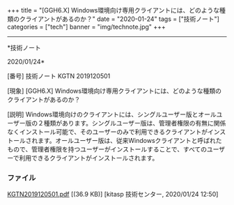 ﻿+++
title = "[GGH6.X] Windows環境向け専用クライアントには、どのような種類のクライアントがあるのか？"
date = "2020-01-24"
tags = ["技術ノート"]
categories = ["tech"]
banner = "img/technote.jpg"
+++

-----------------------------------------------------------------------------------------------------------------------------

*技術ノート

2020/01/24*


[番号]
技術ノート KGTN 2019120501

[現象]
[GGH6.X]
Windows環境向け専用クライアントには、どのような種類のクライアントがあるのか？

[説明]
Windows環境向けのクライアントには、シングルユーザー版とオールユーザー版の２種類があります。シングルユーザー版は、管理者権限の有無に関係なくインストール可能で、そのユーザーのみで利用できるクライアントがインストールされます。オールユーザー版は、従来Windowsクライアントと呼ばれたもので、管理者権限を持つユーザーがインストールすることで、すべてのユーザーで利用できるクライアントがインストールされます。


### ファイル

 
 


[KGTN2019120501.pdf](http://techreport.kitasp.net/attachments/download/4439/KGTN2019120501.pdf)
 [(36.9 KB)] [kitasp 技術センター, 2020/01/24
12:50]


 


 

